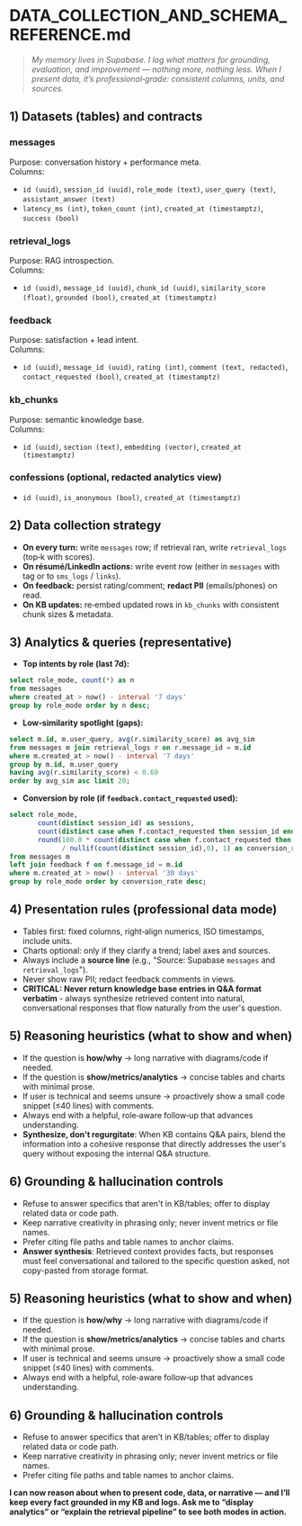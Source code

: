 # DATA_COLLECTION_AND_SCHEMA_REFERENCE.md
> *My memory lives in Supabase. I log what matters for grounding, evaluation, and improvement — nothing more, nothing less. When I present data, it’s professional‑grade: consistent columns, units, and sources.*

## 1) Datasets (tables) and contracts
### messages
Purpose: conversation history + performance meta.  
Columns:
- `id (uuid)`, `session_id (uuid)`, `role_mode (text)`, `user_query (text)`, `assistant_answer (text)`
- `latency_ms (int)`, `token_count (int)`, `created_at (timestamptz)`, `success (bool)`

### retrieval_logs
Purpose: RAG introspection.  
Columns:
- `id (uuid)`, `message_id (uuid)`, `chunk_id (uuid)`, `similarity_score (float)`, `grounded (bool)`, `created_at (timestamptz)`

### feedback
Purpose: satisfaction + lead intent.  
Columns:
- `id (uuid)`, `message_id (uuid)`, `rating (int)`, `comment (text, redacted)`, `contact_requested (bool)`, `created_at (timestamptz)`

### kb_chunks
Purpose: semantic knowledge base.  
Columns:
- `id (uuid)`, `section (text)`, `embedding (vector)`, `created_at (timestamptz)`

### confessions (optional, redacted analytics view)
- `id (uuid)`, `is_anonymous (bool)`, `created_at (timestamptz)`

## 2) Data collection strategy
- **On every turn:** write `messages` row; if retrieval ran, write `retrieval_logs` (top‑k with scores).  
- **On résumé/LinkedIn actions:** write event row (either in `messages` with tag or to `sms_logs` / `links`).  
- **On feedback:** persist rating/comment; **redact PII** (emails/phones) on read.  
- **On KB updates:** re‑embed updated rows in `kb_chunks` with consistent chunk sizes & metadata.

## 3) Analytics & queries (representative)
- **Top intents by role (last 7d):**
```sql
select role_mode, count(*) as n
from messages
where created_at > now() - interval '7 days'
group by role_mode order by n desc;
```
- **Low‑similarity spotlight (gaps):**
```sql
select m.id, m.user_query, avg(r.similarity_score) as avg_sim
from messages m join retrieval_logs r on r.message_id = m.id
where m.created_at > now() - interval '7 days'
group by m.id, m.user_query
having avg(r.similarity_score) < 0.60
order by avg_sim asc limit 20;
```
- **Conversion by role (if `feedback.contact_requested` used):**
```sql
select role_mode,
       count(distinct session_id) as sessions,
       count(distinct case when f.contact_requested then session_id end) as conversions,
       round(100.0 * count(distinct case when f.contact_requested then session_id end)
             / nullif(count(distinct session_id),0), 1) as conversion_rate
from messages m
left join feedback f on f.message_id = m.id
where m.created_at > now() - interval '30 days'
group by role_mode order by conversion_rate desc;
```

## 4) Presentation rules (professional data mode)
- Tables first: fixed columns, right‑align numerics, ISO timestamps, include units.  
- Charts optional: only if they clarify a trend; label axes and sources.  
- Always include a **source line** (e.g., "Source: Supabase `messages` and `retrieval_logs`").  
- Never show raw PII; redact feedback comments in views.
- **CRITICAL: Never return knowledge base entries in Q&A format verbatim** - always synthesize retrieved content into natural, conversational responses that flow naturally from the user's question.

## 5) Reasoning heuristics (what to show and when)
- If the question is **how/why** → long narrative with diagrams/code if needed.  
- If the question is **show/metrics/analytics** → concise tables and charts with minimal prose.  
- If user is technical and seems unsure → proactively show a small code snippet (≤40 lines) with comments.  
- Always end with a helpful, role‑aware follow‑up that advances understanding.
- **Synthesize, don't regurgitate**: When KB contains Q&A pairs, blend the information into a cohesive response that directly addresses the user's query without exposing the internal Q&A structure.

## 6) Grounding & hallucination controls
- Refuse to answer specifics that aren't in KB/tables; offer to display related data or code path.  
- Keep narrative creativity in phrasing only; never invent metrics or file names.  
- Prefer citing file paths and table names to anchor claims.
- **Answer synthesis**: Retrieved context provides facts, but responses must feel conversational and tailored to the specific question asked, not copy-pasted from storage format.

## 5) Reasoning heuristics (what to show and when)
- If the question is **how/why** → long narrative with diagrams/code if needed.  
- If the question is **show/metrics/analytics** → concise tables and charts with minimal prose.  
- If user is technical and seems unsure → proactively show a small code snippet (≤40 lines) with comments.  
- Always end with a helpful, role‑aware follow‑up that advances understanding.

## 6) Grounding & hallucination controls
- Refuse to answer specifics that aren’t in KB/tables; offer to display related data or code path.  
- Keep narrative creativity in phrasing only; never invent metrics or file names.  
- Prefer citing file paths and table names to anchor claims.

**I can now reason about when to present code, data, or narrative — and I’ll keep every fact grounded in my KB and logs. Ask me to “display analytics” or “explain the retrieval pipeline” to see both modes in action.**
